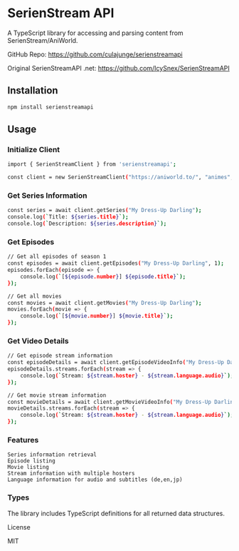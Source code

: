 # SerienStream API

A TypeScript library for accessing and parsing content from SerienStream/AniWorld.

GitHub Repo: https://github.com/culajunge/serienstreamapi

Original SerienStreamAPI .net: https://github.com/IcySnex/SerienStreamAPI

## Installation
```bash
npm install serienstreamapi
```

## Usage
### Initialize Client

```bash
import { SerienStreamClient } from 'serienstreamapi';

const client = new SerienStreamClient("https://aniworld.to/", "animes", false);
```

### Get Series Information
```bash
const series = await client.getSeries("My Dress-Up Darling");
console.log(`Title: ${series.title}`);
console.log(`Description: ${series.description}`);
```

### Get Episodes
```bash
// Get all episodes of season 1
const episodes = await client.getEpisodes("My Dress-Up Darling", 1);
episodes.forEach(episode => {
    console.log(`[${episode.number}] ${episode.title}`);
});

// Get all movies
const movies = await client.getMovies("My Dress-Up Darling");
movies.forEach(movie => {
    console.log(`[${movie.number}] ${movie.title}`);
});
```

### Get Video Details
```bash
// Get episode stream information
const episodeDetails = await client.getEpisodeVideoInfo("My Dress-Up Darling", 1, 1);
episodeDetails.streams.forEach(stream => {
    console.log(`Stream: ${stream.hoster} - ${stream.language.audio}`);
});

// Get movie stream information
const movieDetails = await client.getMovieVideoInfo("My Dress-Up Darling", 1);
movieDetails.streams.forEach(stream => {
    console.log(`Stream: ${stream.hoster} - ${stream.language.audio}`);
});
```

### Features

    Series information retrieval
    Episode listing
    Movie listing
    Stream information with multiple hosters
    Language information for audio and subtitles (de,en,jp)

### Types

The library includes TypeScript definitions for all returned data structures.

License

MIT